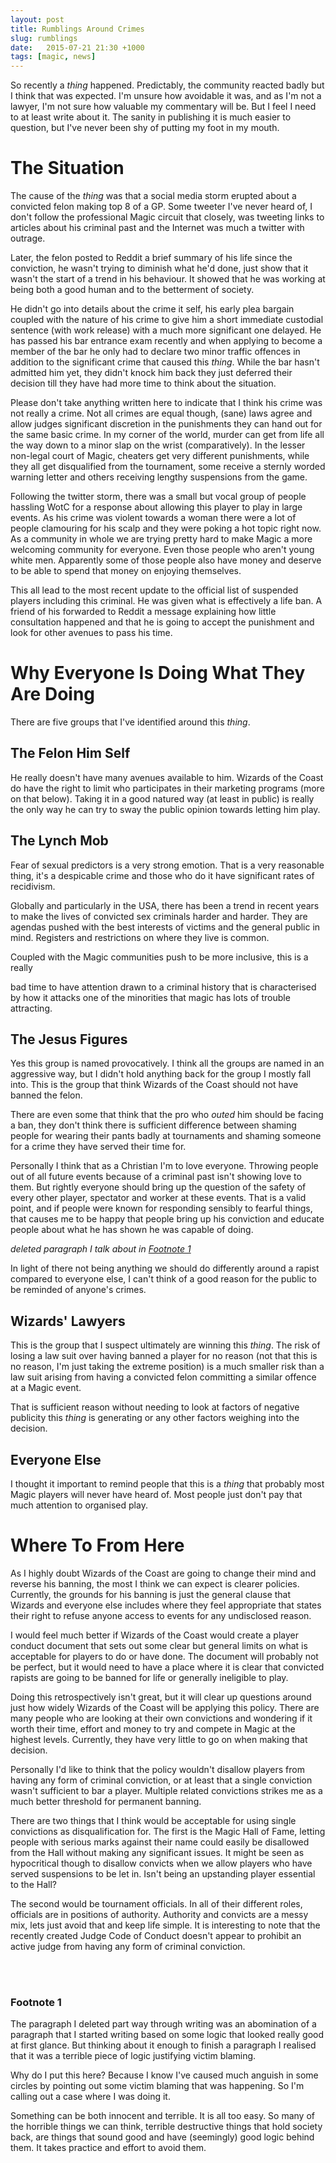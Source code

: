 ```yaml
---
layout: post
title: Rumblings Around Crimes	
slug: rumblings
date:   2015-07-21 21:30 +1000
tags: [magic, news]
---
```


So recently a *thing* happened. Predictably, the community reacted badly but
I think that was expected. I'm unsure how avoidable it was, and as I'm not a 
lawyer, I'm not sure how valuable my commentary will be. But I feel I need to 
at least write about it. The sanity in publishing it is much easier to question,
but I've never been shy of putting my foot in my mouth.

# The Situation

The cause of the *thing* was that a social media storm erupted about a
convicted felon making top 8 of a GP. Some tweeter I've never heard of, I
don't follow the professional Magic circuit that closely, was tweeting
links to articles about his criminal past and the Internet was much a
twitter with outrage.

Later, the felon posted to Reddit a brief summary of his life since the
conviction, he wasn't trying to diminish what he'd done, just show that it
wasn't the start of a trend in his behaviour. It showed that he was working
at being both a good human and to the betterment of society.

He didn't go into details about the crime it self, his early plea bargain
coupled with the nature of his crime to give him a short immediate
custodial sentence (with work release) with a much more significant
one delayed. He has passed his bar entrance exam recently and when applying to
become a member of the bar he only had to declare two minor traffic offences
in addition to the significant crime that caused this *thing*. While the bar
hasn't admitted him yet, they didn't knock him back they just deferred their
decision till they have had more time to think about the situation.

Please don't take anything written here to indicate that I think his crime was
not really a crime. Not all crimes are equal though, (sane) laws agree and
allow judges significant discretion in the punishments they can hand out for
the same basic crime. In my corner of the world, murder can get from life all
the way down to a minor slap on the wrist (comparatively). In the lesser non-legal
court of Magic, cheaters get very different punishments, while they all get
disqualified from the tournament, some receive a sternly worded warning
letter and others receiving lengthy suspensions from the game.

Following the twitter storm, there was a small but vocal group of people
hassling WotC for a response about allowing this player to play in large
events. As his crime was violent towards a woman there were a lot of
people clamouring for his scalp and they were poking a hot topic right
now. As a community in whole we are trying pretty hard to make Magic a more
welcoming community for everyone. Even those people who aren't young
white men. Apparently some of those people also have money and deserve to be
able to spend that money on enjoying themselves.

This all lead to the most recent update to the official list of suspended
players including this criminal. He was given what is effectively a life ban. A
friend of his forwarded to Reddit a message explaining how little consultation
happened and that he is going to accept the punishment and look for other
avenues to pass his time.

# Why Everyone Is Doing What They Are Doing

There are five groups that I've identified around this *thing*.

## The Felon Him Self

He really doesn't have many avenues available to him. Wizards of the Coast do
have the right to limit who participates in their marketing programs (more on
that below). Taking it in a good natured way (at least in public) is really the 
only way he can try to sway the public opinion towards letting him play.

## The Lynch Mob

Fear of sexual predictors is a very strong emotion. That is a very reasonable
thing, it's a despicable crime and those who do it have significant rates of
recidivism.

Globally and particularly in the USA, there has been a trend in recent years to
make the lives of convicted sex criminals harder and harder. They are agendas
pushed with the best interests of victims and the general public in mind.
Registers and restrictions on where they live is common.

Coupled with the Magic communities push to be more inclusive, this is a really

bad time to have attention drawn to a criminal history that is characterised by
how it attacks one of the minorities that magic has lots of trouble attracting.

## The Jesus Figures

Yes this group is named provocatively. I think all the groups are named in an
aggressive way, but I didn't hold anything back for the group I mostly fall
into. This is the group that think Wizards of the Coast should not have
banned the felon.

There are even some that think that the pro who *outed* him should be facing a
ban, they don't think there is sufficient difference between shaming people for
wearing their pants badly at tournaments and shaming someone for a crime they
have served their time for.

Personally I think that as a Christian I'm to love everyone. Throwing people
out of all future events because of a criminal past isn't showing love to them.
But rightly everyone should bring up the question of the safety of every other
player, spectator and worker at these events. That is a valid point, and if
people were known for responding sensibly to fearful things, that causes me to
be happy that people bring up his conviction and educate people about what he
has shown he was capable of doing.

*deleted paragraph I talk about in [Footnote 1](#fn1)*

In light of there not being anything we should do differently around a rapist
compared to everyone else, I can't think of a good reason for the public to be
reminded of anyone's crimes.

## Wizards' Lawyers

This is the group that I suspect ultimately are winning this *thing*. The risk
of losing a law suit over having banned a player for no reason (not that this
is no reason, I'm just taking the extreme position) is a much smaller risk
than a law suit arising from having a convicted felon committing a similar
offence at a Magic event.

That is sufficient reason without needing to look at factors of negative
publicity this *thing* is generating or any other factors weighing into the
decision.

## Everyone Else

I thought it important to remind people that this is a *thing* that probably
most Magic players will never have heard of. Most people just don't pay that
much attention to organised play.

# Where To From Here

As I highly doubt Wizards of the Coast are going to change their mind and
reverse his banning, the most I think we can expect is clearer policies.
Currently, the grounds for his banning is just the general clause that Wizards
and everyone else includes where they feel appropriate that states their right
to refuse anyone access to events for any undisclosed reason.

I would feel much better if Wizards of the Coast would create a player conduct
document that sets out some clear but general limits on what is acceptable for
players to do or have done. The document will probably not be perfect, but it
would need to have a place where it is clear that convicted rapists are going
to be banned for life or generally ineligible to play.

Doing this retrospectively isn't great, but it will clear up questions around
just how widely Wizards of the Coast will be applying this policy. There are
many people who are looking at their own convictions and wondering if it worth
their time, effort and money to try and compete in Magic at the highest levels.
Currently, they have very little to go on when making that decision.

Personally I'd like to think that the policy wouldn't disallow players from
having any form of criminal conviction, or at least that a single conviction
wasn't sufficient to bar a player. Multiple related convictions strikes me as
a much better threshold for permanent banning.

There are two things that I think would be acceptable for using single
convictions as disqualification for. The first is the Magic Hall of Fame,
letting people with serious marks against their name could easily be
disallowed from the Hall without making any significant issues. It might be
seen as hypocritical though to disallow convicts when we allow players who
have served suspensions to be let in. Isn't being an upstanding player
essential to the Hall?

The second would be tournament officials. In all of their different roles,
officials are in positions of authority. Authority and convicts are a messy mix,
lets just avoid that and keep life simple. It is interesting to note that the
recently created Judge Code of Conduct doesn't appear to prohibit an active
judge from having any form of criminal conviction.

<br><br>

### <a name="fn1"></a>Footnote 1

The paragraph I deleted part way through writing was an abomination of a
paragraph that I started writing based on some logic that looked really good at
first glance. But thinking about it enough to finish a paragraph I realised
that it was a terrible piece of logic justifying victim blaming.

Why do I put this here? Because I know I've caused much anguish in some circles
by pointing out some victim blaming that was happening. So I'm calling out a
case where I was doing it.

Something can be both innocent and terrible. It is all too easy. So many of the
horrible things we can think, terrible destructive things that hold society
back, are things that sound good and have (seemingly) good logic behind them. It
takes practice and effort to avoid them.
